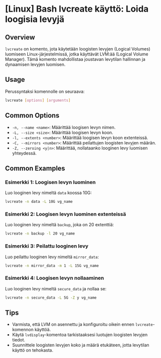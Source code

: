 # [Linux] Bash lvcreate käyttö: Loida loogisia levyjä

## Overview
`lvcreate` on komento, jota käytetään loogisten levyjen (Logical Volumes) luomiseen Linux-järjestelmissä, jotka käyttävät LVM:ää (Logical Volume Manager). Tämä komento mahdollistaa joustavan levytilan hallinnan ja dynaamisen levyjen luomisen.

## Usage
Perussyntaksi komennolle on seuraava:
```bash
lvcreate [options] [arguments]
```

## Common Options
- `-n, --name <name>`: Määrittää loogisen levyn nimen.
- `-L, --size <size>`: Määrittää loogisen levyn koon.
- `-l, --extents <number>`: Määrittää loogisen levyn koon extenteissä.
- `-C, --mirrors <number>`: Määrittää peilattujen loogisten levyjen määrän.
- `-Z, --zeroing <y|n>`: Määrittää, nollataanko looginen levy luomisen yhteydessä.

## Common Examples
### Esimerkki 1: Loogisen levyn luominen
Luo looginen levy nimeltä `data` koossa 10G:
```bash
lvcreate -n data -L 10G vg_name
```

### Esimerkki 2: Loogisen levyn luominen extenteissä
Luo looginen levy nimeltä `backup`, joka on 20 extenttiä:
```bash
lvcreate -n backup -l 20 vg_name
```

### Esimerkki 3: Peilattu looginen levy
Luo peilattu looginen levy nimeltä `mirror_data`:
```bash
lvcreate -n mirror_data -m 1 -L 15G vg_name
```

### Esimerkki 4: Loogisen levyn nollaaminen
Luo looginen levy nimeltä `secure_data` ja nollaa se:
```bash
lvcreate -n secure_data -L 5G -Z y vg_name
```

## Tips
- Varmista, että LVM on asennettu ja konfiguroitu oikein ennen `lvcreate`-komennon käyttöä.
- Käytä `lvdisplay`-komentoa tarkistaaksesi luotujen loogisten levyjen tiedot.
- Suunnittele loogisten levyjen koko ja määrä etukäteen, jotta levytilan käyttö on tehokasta.